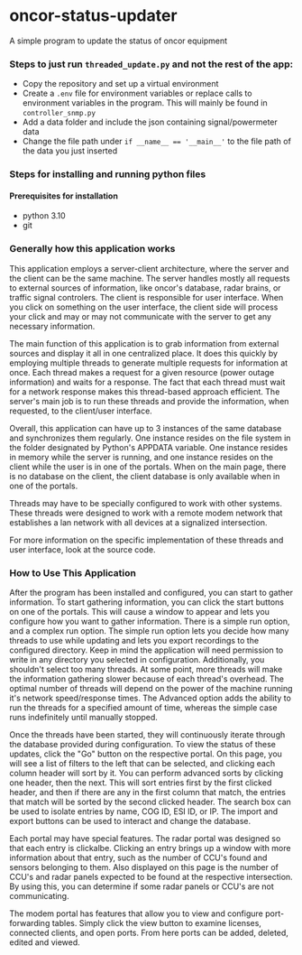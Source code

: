 # oncor-status-updater
A simple program to update the status of oncor equipment



### Steps to just run `threaded_update.py` and not the rest of the app:
- Copy the repository and set up a virtual environment
- Create a `.env` file for environment variables or replace calls to environment variables in the program. This will mainly be found in `controller_snmp.py`
- Add a data folder and include the json containing signal/powermeter data
- Change the file path under `if __name__ == '__main__'` to the file path of the data you just inserted 


### Steps for installing and running python files
#### Prerequisites for installation
- python 3.10
- git

### Generally how this application works
This application employs a server-client architecture, where the server and the
client can be the same machine. The server handles mostly all requests to external 
sources of information, like oncor's database, radar brains, or traffic signal controlers. The client is responsible for user interface. When you click on something on the user interface, the client side will process your click and may or may not communicate with the server to get any necessary information. 

The main function of this application is to grab information from external sources and display it all in one centralized place. It does this quickly by employing multiple threads to generate multiple requests for information at once. Each thread makes a request for a given resource (power outage information) and waits for a response. The fact that each thread must wait for a network response makes this thread-based approach efficient. The server's main job is to run these threads and provide the information, when requested, to the client/user interface.

Overall, this application can have up to 3 instances of the same database and synchronizes them regularly. One instance resides on the file system in the folder designated by Python's APPDATA variable. One instance resides in memory while the server is running, and one instance resides on the client while the user is in one of the portals. When on the main page, there is no database on the client, the client database is only available when in one of the portals. 

Threads may have to be specially configured to work with other systems. These threads were designed to work with a remote modem network that establishes a lan network with all devices at a signalized intersection.

For more information on the specific implementation of these threads and user interface, look at the source code.

### How to Use This Application
After the program has been installed and configured, you can start to gather information. To start gathering information, you can click the start buttons on one of the portals. This will cause a window to appear and lets you configure how you want to gather information. There is a simple run option, and a complex run option. The simple run option lets you decide how many threads to use while updating and lets you export recordings to the configured directory. Keep in mind the application will need permission to write in any directory you selected in configuration. Additionally, you shouldn't select too many threads. At some point, more threads will make the information gathering slower because of each thread's overhead. The optimal number of threads will depend on the power of the machine running it's network speed/response times. The Advanced option adds the ability to run the threads for a specified amount of time, whereas the simple case runs indefinitely until manually stopped. 

Once the threads have been started, they will continuously iterate through the database provided during configuration. To view the status of these updates, click the "Go" button on the respective portal. On this page, you will see a list of filters to the left that can be selected, and clicking each column header will sort by it. You can perform advanced sorts by clicking one header, then the next. This will sort entries first by the first clicked header, and then if there are any in the first column that match, the entries that match will be sorted by the second clicked header. The search box can be used to isolate entries by name, COG ID, ESI ID, or IP. The import and export buttons can be used to interact and change the database.

Each portal may have special features. The radar portal was designed so that each entry is clickalbe. Clicking an entry brings up a window with more information about that entry, such as the number of CCU's found and sensors belonging to them. Also displayed on this page is the number of CCU's and radar panels expected to be found at the respective intersection. By using this, you can determine if some radar panels or CCU's are not communicating.

The modem portal has features that allow you to view and configure port-forwarding tables. Simply click the view button to examine licenses, connected clients, and open ports. From here ports can be added, deleted, edited and viewed.